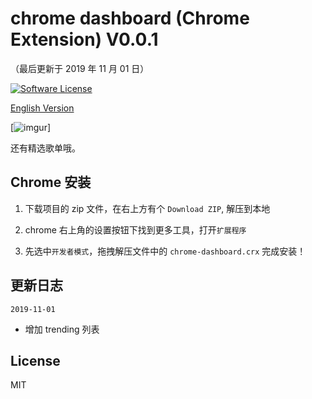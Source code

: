 chrome dashboard (Chrome Extension) V0.0.1
==========
（最后更新于 2019 年 11 月 01 日）

[![Software License](https://img.shields.io/badge/license-MIT-brightgreen.svg)](LICENSE)

[English Version](https://github.com/listen1/listen1_chrome_extension/blob/master/README_EN.md)

[![imgur](img/home.jpg)]

还有精选歌单哦。

Chrome 安装
----
1. 下载项目的 zip 文件，在右上方有个 `Download ZIP`, 解压到本地

2. chrome 右上角的设置按钮下找到更多工具，打开`扩展程序`

3. 先选中`开发者模式`，拖拽解压文件中的 `chrome-dashboard.crx` 完成安装！

更新日志
-------
`2019-11-01`
* 增加 trending 列表


License
--------
MIT
